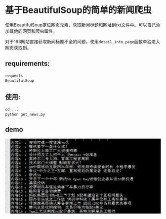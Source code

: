 # 基于BeautifulSoup的简单的新闻爬虫


使用BeautifulSoup定位网页元素，获取新闻标题和网址到txt文件中。可以自己添加其他的网页和爬虫属性。

对于163网站直接获取新闻标题不全的问题，使用`detail_into_page`函数单独进入网页获取到。

## requirements:
```
requests
BeautifulSoup
```

## 使用:
```
cd ...
python get_news.py
```

## demo

![demo](demo.png)